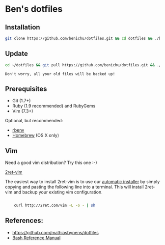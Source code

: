 # Ben's dotfiles

## Installation

```bash
git clone https://github.com/benichu/dotfiles.git && cd dotfiles && ./bootstrap.sh
```

## Update

```bash
cd ~/dotfiles && git pull https://github.com/benichu/dotfiles.git && ./bootstrap.sh
```

    Don't worry, all your old files will be backed up!

## Prerequisites

* Git (1.7+)
* Ruby (1.9 recommended) and RubyGems
* Vim (7.3+)

Optional, but recommended:

* [rbenv](http://rbenv.org)
* [Homebrew](http://mxcl.github.com/homebrew/) (OS X only)

## Vim

Need a good vim distribution? Try this one :-)

[2ret-vim](https://github.com/benichu/2ret-vim)

The easiest way to install 2ret-vim is to use our [automatic installer](http://2ret.com/vim)
by simply copying and pasting the following line into a terminal.
This will install 2ret-vim and backup your existing vim configuration.

```bash

    curl http://2ret.com/vim -L -o - | sh

```

## References:

* https://github.com/mathiasbynens/dotfiles
* [Bash Reference Manual](http://www.gnu.org/software/bash/manual/bashref.html)
